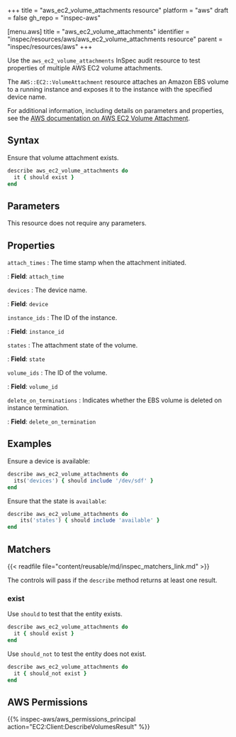 +++
title = "aws_ec2_volume_attachments resource"
platform = "aws"
draft = false
gh_repo = "inspec-aws"

[menu.aws]
title = "aws_ec2_volume_attachments"
identifier = "inspec/resources/aws/aws_ec2_volume_attachments resource"
parent = "inspec/resources/aws"
+++

Use the `aws_ec2_volume_attachments` InSpec audit resource to test properties of multiple AWS EC2 volume attachments.

The `AWS::EC2::VolumeAttachment` resource attaches an Amazon EBS volume to a running instance and exposes it to the instance with the specified device name.

For additional information, including details on parameters and properties, see the [AWS documentation on AWS EC2 Volume Attachment](https://docs.aws.amazon.com/AWSCloudFormation/latest/UserGuide/aws-properties-ec2-ebs-volumeattachment.html).

## Syntax

Ensure that volume attachment exists.

```ruby
describe aws_ec2_volume_attachments do
  it { should exist }
end
```

## Parameters

This resource does not require any parameters.

## Properties

`attach_times`
: The time stamp when the attachment initiated.

: **Field**: `attach_time`

`devices`
: The device name.

: **Field**: `device`

`instance_ids`
: The ID of the instance.

: **Field**: `instance_id`

`states`
: The attachment state of the volume.

: **Field**: `state`

`volume_ids`
: The ID of the volume.

: **Field**: `volume_id`

`delete_on_terminations`
: Indicates whether the EBS volume is deleted on instance termination.

: **Field**: `delete_on_termination`

## Examples

Ensure a device is available:

```ruby
describe aws_ec2_volume_attachments do
  its('devices') { should include '/dev/sdf' }
end
```

Ensure that the state is `available`:

```ruby
describe aws_ec2_volume_attachments do
    its('states') { should include 'available' }
end
```

## Matchers

{{< readfile file="content/reusable/md/inspec_matchers_link.md" >}}

The controls will pass if the `describe` method returns at least one result.

### exist

Use `should` to test that the entity exists.

```ruby
describe aws_ec2_volume_attachments do
  it { should exist }
end
```

Use `should_not` to test the entity does not exist.

```ruby
describe aws_ec2_volume_attachments do
  it { should_not exist }
end
```

## AWS Permissions

{{% inspec-aws/aws_permissions_principal action="EC2:Client:DescribeVolumesResult" %}}

